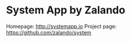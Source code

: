 # System App by Zalando

Homepage: http://systemapp.io
Project page: https://github.com/zalando/system